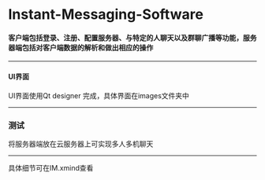 # Instant-Messaging-Software
#### 客户端包括登录、注册、配置服务器、与特定的人聊天以及群聊广播等功能，服务器端包括对客户端数据的解析和做出相应的操作

***
#### UI界面
UI界面使用Qt designer 完成，具体界面在images文件夹中
***
### 测试
将服务器端放在云服务器上可实现多人多机聊天
***
具体细节可在IM.xmind查看
